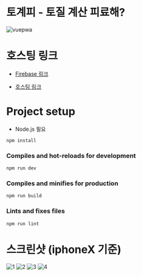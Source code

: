 # 토계피 <Togyepi> - 토질 계산 피료해?
![vuepwa](https://img.shields.io/badge/Vue.js-PWA-%2341B883.svg)

# 호스팅 링크

- [Firebase 링크](https://togyepi-csy9617.firebaseapp.com/)

- [호스팅 링크](https://togyepi.ga/)


# Project setup
* Node.js 필요
  
```
npm install
```

### Compiles and hot-reloads for development
```
npm run dev
```

### Compiles and minifies for production
```
npm run build
```

### Lints and fixes files
```
npm run lint
```

# 스크린샷 (iphoneX 기준)
![1](screenshots/togyepi-csy9617.firebaseapp.com_(iPhone&#32;X).png)
![2](screenshots/togyepi-csy9617.firebaseapp.com_(iPhone&#32;X)&#32;(1).png)
![3](screenshots/togyepi-csy9617.firebaseapp.com_(iPhone&#32;X)&#32;(2).png)
![4](screenshots/togyepi-csy9617.firebaseapp.com_(iPhone&#32;X)&#32;(3).png)
